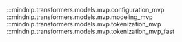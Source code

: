 :::mindnlp.transformers.models.mvp.configuration_mvp
:::mindnlp.transformers.models.mvp.modeling_mvp
:::mindnlp.transformers.models.mvp.tokenization_mvp
:::mindnlp.transformers.models.mvp.tokenization_mvp_fast